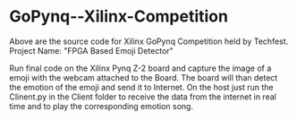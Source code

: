 # GoPynq--Xilinx-Competition

Above are the source code for Xilinx GoPynq Competition held by Techfest. 
Project Name: "FPGA Based Emoji Detector"

Run final code on the Xilinx Pynq Z-2 board and capture the image of a emoji with the webcam attached to the Board. The board will than detect the emotion of the emoji and send it to Internet. 
On the host just run the Clinent.py in the Client folder to receive the data from the internet in real time and to play the corresponding emotion song.
